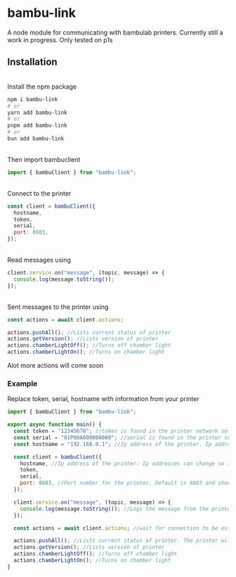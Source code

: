 # bambu-link

A node module for communicating with bambulab printers. Currently still a work in progress.
Only tested on p1s

## Installation

\
Install the npm package

```bash
npm i bambu-link
# or
yarn add bambu-link
# or
pnpm add bambu-link
# or
bun add bambu-link
```

\
Then import bambuclient

```javascript
import { bambuClient } from "bambu-link";
```

\
Connect to the printer

```javascript
const client = bambuClient({
  hostname,
  token,
  serial,
  port: 8883,
});
```

\
Read messages using

```javascript
client.service.on("message", (topic, message) => {
  console.log(message.toString());
});
```

\
Sent messages to the printer using

```javascript
const actions = await client.actions;

actions.pushAll(); //Lists current status of printer
actions.getVersion(); //Lists version of printer
actions.chamberLightOff(); //Turns off chamber light
actions.chamberLightOn(); //Turns on chamber light
```

Alot more actions will come soon

### Example

Replace token, serial, hostname with information from your printer

```javascript
import { bambuClient } from "bambu-link";

export async function main() {
  const token = "12345678"; //token is found in the printer network settings
  const serial = "01P00A000000000"; //serial is found in the printer settings
  const hostname = "192.168.0.1"; //Ip address of the printer. Ip addresses can change so it is recommended to set a static ip address

  const client = bambuClient({
    hostname, //Ip address of the printer. Ip addresses can change so it is recommended to set a static ip address for the printer
    token,
    serial,
    port: 8883, //Port number for the printer. Default is 8883 and should not be chnaged unless nessesary
  });

  client.service.on("message", (topic, message) => {
    console.log(message.toString()); //Logs the message from the printer.
  });

  const actions = await client.actions; //wait for connection to be established before sending commands

  actions.pushAll(); //Lists current status of printer. The printer will send messages as the status changes this only needs to be called once
  actions.getVersion(); //Lists version of printer
  actions.chamberLightOff(); //Turns off chamber light
  actions.chamberLightOn(); //Turns on chamber light
}
```

